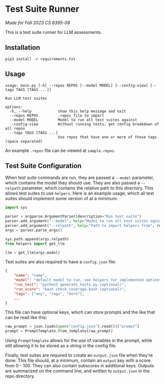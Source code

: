 # Test Suite Runner
*Made for Fall 2023 CS 8395-08*

This is a test suite runner for LLM assessments. 

## Installation

```
pip3 install -r requirements.txt
```

## Usage

```
usage: main.py [-h] --repos REPOS [--model MODEL] [--config-view] [--tags TAGS [TAGS ...]]

Run LLM test suites

options:
  -h, --help            show this help message and exit
  --repos REPOS         .repos file to import
  --model MODEL         Model to run all test suites against
  --config-view         Without running tests, get config breakdown of all repos
  --tags TAGS [TAGS ...]
                        Use repos that have one or more of these tags (space separated)
```

An example `.repos` file can be viewed at `sample.repos`.

## Test Suite Configuration

When test suite commands are run, they are passed a `--model` parameter, which contains the model they should use. They are also passed a `--relpath` parameter, which contains the relative path to this directory. This allows test suites to use `helpers`. Here is an example usage, which all test suites should implement some version of at a minimum:

```py
import sys

parser = argparse.ArgumentParser(description="Run test suite")
parser.add_argument("--model", help="Model to run all test suites against", required=True)
parser.add_argument("--relpath", help="Path to import helpers from", required=True)
args = parser.parse_args()

sys.path.append(args.relpath)
from helpers import get_llm

llm = get_llm(args.model)
```

Test suites are also required to have a `config.json` file:
```json
{
    "name": "name",
    "model": "default model to run, see helpers for implemented options",
    "run_test": "python3 generate_tests.py (optional)",
    "run_score": "bash check_coverage.bash (optional)",
    "tags": ["any", "tags", "here"],
    ...
}
```

This file can have optional keys, which can store prompts and the like that can be read like this:
```py
raw_prompt = json.loads(open("config.json").read())["prompt"]
prompt = PromptTemplate.from_template(raw_prompt)
```

Using `PromptTemplate` allows for the use of variables in the prompt, while still allowing it to be stored as a string in the config file.

Finally, test suites are required to create an `output.json` file when they're done. This file should, at a minimum, contain an `output` key with a score from 0 - 100. They can also contain subscores in additional keys. Outputs are summarized on the command line, and written to `output.json` in the repo directory.